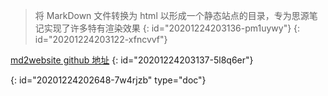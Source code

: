 > 将 MarkDown 文件转换为 html 以形成一个静态站点的目录，专为思源笔记实现了许多特有渲染效果
> {: id="20201224203136-pm1uywy"}
{: id="20201224203122-xfncvvf"}

[md2website github 地址](https://github.com/2234839/md2website)
{: id="20201224203137-5l8q6er"}


{: id="20201224202648-7w4rjzb" type="doc"}
